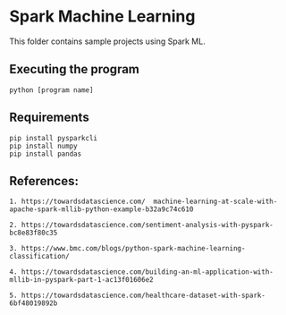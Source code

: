 # Spark Machine Learning

This folder contains sample projects using Spark ML.
    
## Executing the program
    
    python [program name]
            
## Requirements
    
    pip install pysparkcli
    pip install numpy
    pip install pandas

## References:
    
    1. https://towardsdatascience.com/  machine-learning-at-scale-with-apache-spark-mllib-python-example-b32a9c74c610

    2. https://towardsdatascience.com/sentiment-analysis-with-pyspark-bc8e83f80c35

    3. https://www.bmc.com/blogs/python-spark-machine-learning-classification/

    4. https://towardsdatascience.com/building-an-ml-application-with-mllib-in-pyspark-part-1-ac13f01606e2

    5. https://towardsdatascience.com/healthcare-dataset-with-spark-6bf48019892b